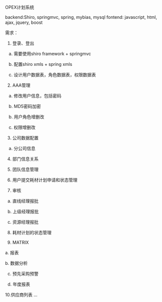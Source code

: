 OPEX计划系统

backend:Shiro, springmvc, spring, mybias, mysql
fontend: javascript, html, ajax, jquery, boost

需求：

1. 登录、登出

    a. 需要使用shiro framework + springmvc

    b. 配置shiro xmls + spring xmls

    c. 设计用户数据表，角色数据表，权限数据表
    
2. AAA管理

    a. 修改用户信息，包括密码

    b. MD5密码加密

    b. 用户角色增删改

    c. 权限增删改
    
3. 公司数据配置

    a. 分公司信息
    
4. 部门信息关系

5. 团队信息管理

6. 用户提交耗材计划申请和状态管理

7. 审核

   a. 直线经理报批

   b. 上级经理报批

   c. 资源经理报批

8. 耗材计划的状态管理

9.  MATRIX

   a. 报表

   b. 数据分析

   c. 预先采购预警

   d. 年度报表

10.供应商列表
...

